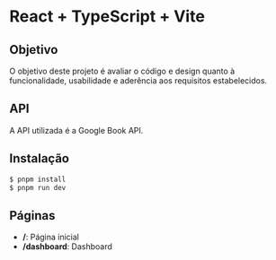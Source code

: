 # React + TypeScript + Vite

## Objetivo

O objetivo deste projeto é avaliar o código e design quanto à funcionalidade, usabilidade e aderência aos requisitos estabelecidos.

## API

A API utilizada é a Google Book API.

## Instalação

```bash
$ pnpm install
$ pnpm run dev
```

## Páginas
- **/**: Página inicial
- **/dashboard**: Dashboard
